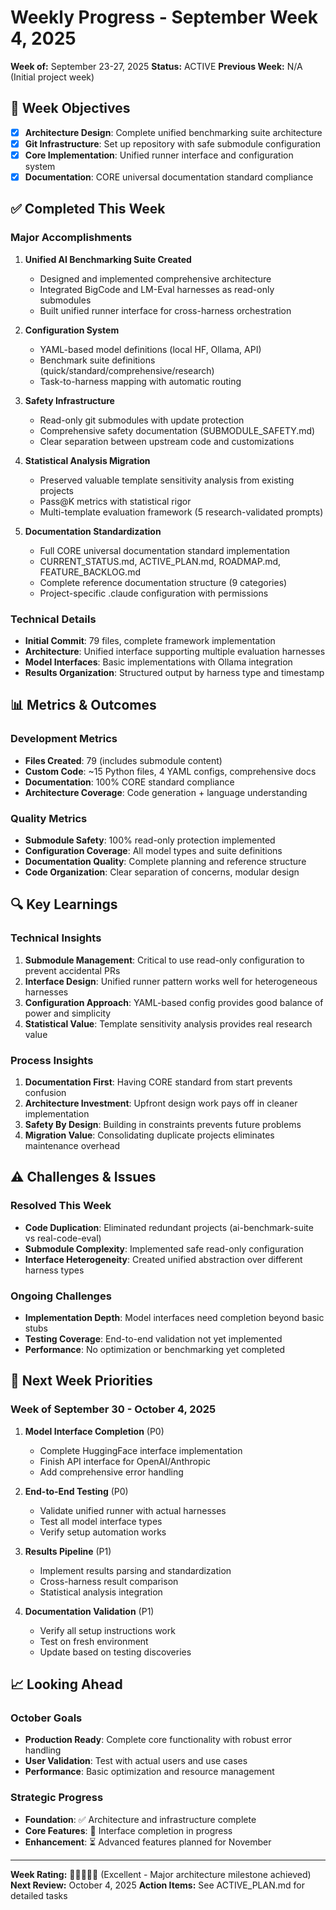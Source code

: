 # Weekly Progress - September Week 4, 2025
**Week of:** September 23-27, 2025
**Status:** ACTIVE
**Previous Week:** N/A (Initial project week)

## 🎯 Week Objectives
- [x] **Architecture Design**: Complete unified benchmarking suite architecture
- [x] **Git Infrastructure**: Set up repository with safe submodule configuration
- [x] **Core Implementation**: Unified runner interface and configuration system
- [x] **Documentation**: CORE universal documentation standard compliance

## ✅ Completed This Week

### Major Accomplishments
1. **Unified AI Benchmarking Suite Created**
   - Designed and implemented comprehensive architecture
   - Integrated BigCode and LM-Eval harnesses as read-only submodules
   - Built unified runner interface for cross-harness orchestration

2. **Configuration System**
   - YAML-based model definitions (local HF, Ollama, API)
   - Benchmark suite definitions (quick/standard/comprehensive/research)
   - Task-to-harness mapping with automatic routing

3. **Safety Infrastructure**
   - Read-only git submodules with update protection
   - Comprehensive safety documentation (SUBMODULE_SAFETY.md)
   - Clear separation between upstream code and customizations

4. **Statistical Analysis Migration**
   - Preserved valuable template sensitivity analysis from existing projects
   - Pass@K metrics with statistical rigor
   - Multi-template evaluation framework (5 research-validated prompts)

5. **Documentation Standardization**
   - Full CORE universal documentation standard implementation
   - CURRENT_STATUS.md, ACTIVE_PLAN.md, ROADMAP.md, FEATURE_BACKLOG.md
   - Complete reference documentation structure (9 categories)
   - Project-specific .claude configuration with permissions

### Technical Details
- **Initial Commit**: 79 files, complete framework implementation
- **Architecture**: Unified interface supporting multiple evaluation harnesses
- **Model Interfaces**: Basic implementations with Ollama integration
- **Results Organization**: Structured output by harness type and timestamp

## 📊 Metrics & Outcomes

### Development Metrics
- **Files Created**: 79 (includes submodule content)
- **Custom Code**: ~15 Python files, 4 YAML configs, comprehensive docs
- **Documentation**: 100% CORE standard compliance
- **Architecture Coverage**: Code generation + language understanding

### Quality Metrics
- **Submodule Safety**: 100% read-only protection implemented
- **Configuration Coverage**: All model types and suite definitions
- **Documentation Quality**: Complete planning and reference structure
- **Code Organization**: Clear separation of concerns, modular design

## 🔍 Key Learnings

### Technical Insights
1. **Submodule Management**: Critical to use read-only configuration to prevent accidental PRs
2. **Interface Design**: Unified runner pattern works well for heterogeneous harnesses
3. **Configuration Approach**: YAML-based config provides good balance of power and simplicity
4. **Statistical Value**: Template sensitivity analysis provides real research value

### Process Insights
1. **Documentation First**: Having CORE standard from start prevents confusion
2. **Architecture Investment**: Upfront design work pays off in cleaner implementation
3. **Safety By Design**: Building in constraints prevents future problems
4. **Migration Value**: Consolidating duplicate projects eliminates maintenance overhead

## ⚠️ Challenges & Issues

### Resolved This Week
- **Code Duplication**: Eliminated redundant projects (ai-benchmark-suite vs real-code-eval)
- **Submodule Complexity**: Implemented safe read-only configuration
- **Interface Heterogeneity**: Created unified abstraction over different harness types

### Ongoing Challenges
- **Implementation Depth**: Model interfaces need completion beyond basic stubs
- **Testing Coverage**: End-to-end validation not yet implemented
- **Performance**: No optimization or benchmarking yet completed

## 🎯 Next Week Priorities

### Week of September 30 - October 4, 2025
1. **Model Interface Completion** (P0)
   - Complete HuggingFace interface implementation
   - Finish API interface for OpenAI/Anthropic
   - Add comprehensive error handling

2. **End-to-End Testing** (P0)
   - Validate unified runner with actual harnesses
   - Test all model interface types
   - Verify setup automation works

3. **Results Pipeline** (P1)
   - Implement results parsing and standardization
   - Cross-harness result comparison
   - Statistical analysis integration

4. **Documentation Validation** (P1)
   - Verify all setup instructions work
   - Test on fresh environment
   - Update based on testing discoveries

## 📈 Looking Ahead

### October Goals
- **Production Ready**: Complete core functionality with robust error handling
- **User Validation**: Test with actual users and use cases
- **Performance**: Basic optimization and resource management

### Strategic Progress
- **Foundation**: ✅ Architecture and infrastructure complete
- **Core Features**: 🔄 Interface completion in progress
- **Enhancement**: ⏳ Advanced features planned for November

---

**Week Rating:** 🌟🌟🌟🌟🌟 (Excellent - Major architecture milestone achieved)
**Next Review:** October 4, 2025
**Action Items:** See ACTIVE_PLAN.md for detailed tasks